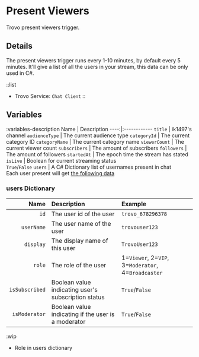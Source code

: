 # Present Viewers
Trovo present viewers trigger.

## Details
The present viewers trigger runs every 1-10 minutes, by default every 5 minutes. It'll give a list of all the users in your stream, this data can be only used in C#.

::list
- Trovo Service: `Chat Client`
::

## Variables
:variables-description
Name | Description
----:|:------------
`title` | ik1497's channel
`audienceType` | The current audience type
`categoryId` | The current category ID
`categoryName` | The current category name
`viewerCount` | The current viewer count
`subscribers` | The amount of subscribers
`followers` | The amount of followers
`startedAt` | The epoch time the stream has stated
`isLive` | Boolean for current streaming status <br> `True`/`False` 
`users` | A C# Dictionary list of usernames present in chat <br> Each user present will get [the following data](#users-dictionary)

### users Dictionary
Name | Description | Example
----:|:------------|:--------
`id` | The user id of the user | `trovo_678296378`
`userName` | The user name of the user | `trovouser123`
`display` | The display name of this user | `TrovoUser123`
`role` | The role of the user | 1=`Viewer`, 2=`VIP`, 3=`Moderator`, 4=`Broadcaster`
`isSubscribed` | Boolean value indicating user's subscription status | `True`/`False`
`isModerator` | Boolean value indicating if the user is a moderator | `True`/`False`

:wip
* Role in users dictionary